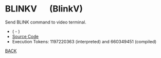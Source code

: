 # BLINKV &emsp; (BlinkV)
Send BLINK command to video terminal.
* ( - )
* [Source Code](../words/amc_ext/BlinkV.cs)
* Execution Tokens: 1197220363 (interpreted) and 660349451 (compiled)


[BACK](builtins.md#BlinkV)
